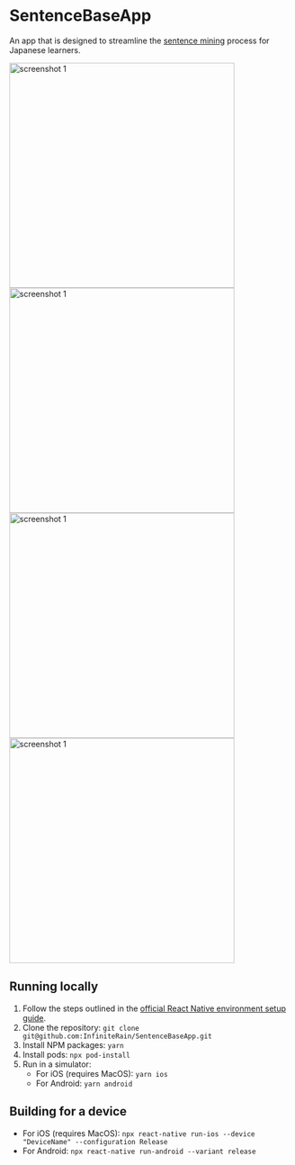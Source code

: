 # SentenceBaseApp

An app that is designed to streamline the [sentence mining](https://refold.la/roadmap/stage-2/a/basic-sentence-mining) process for Japanese learners.

<img src="https://user-images.githubusercontent.com/19305779/207141385-cd7575a2-d8a0-422f-a7cd-829e65543d09.png" alt="screenshot 1" width="400"/>
<img src="https://user-images.githubusercontent.com/19305779/207141398-e7790c27-0092-4e09-a277-eb682014a98c.png" alt="screenshot 1" width="400"/>
<img src="https://user-images.githubusercontent.com/19305779/207141501-7cd3fd24-182c-494c-a58a-e9ec8e846d55.png" alt="screenshot 1" width="400"/>
<img src="https://user-images.githubusercontent.com/19305779/207141507-29663828-702e-4753-82c6-122fa9804e1b.png" alt="screenshot 1" width="400"/>

## Running locally

1. Follow the steps outlined in the [official React Native environment setup guide](https://reactnative.dev/docs/environment-setup).
2. Clone the repository: `git clone git@github.com:InfiniteRain/SentenceBaseApp.git`
3. Install NPM packages: `yarn`
4. Install pods: `npx pod-install`
5. Run in a simulator:
   - For iOS (requires MacOS): `yarn ios`
   - For Android: `yarn android`

## Building for a device

- For iOS (requires MacOS): `npx react-native run-ios --device "DeviceName" --configuration Release`
- For Android: `npx react-native run-android --variant release`
